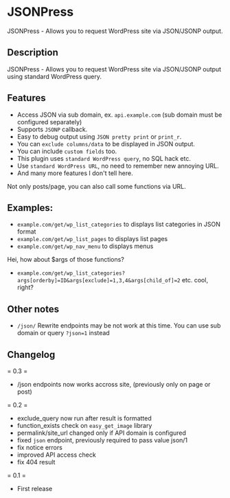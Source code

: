 JSONPress
=========

JSONPress - Allows you to request WordPress site via JSON/JSONP output.

## Description

JSONPress - Allows you to request WordPress site via JSON/JSONP output using standard WordPress query.

## Features

* Access JSON via sub domain, ex. `api.example.com` (sub domain must be configured separately)
* Supports `JSONP` callback.
* Easy to debug output using `JSON pretty print` or `print_r`.
* You can `exclude columns/data` to be displayed in JSON output.
* You can include `custom fields` too.
* This plugin uses `standard WordPress query`, no SQL hack etc.
* Use `standard WordPress URL`, no need to remember new annoying URL.
* And many more features I don't tell here.


Not only posts/page, you can also call some functions via URL.

## Examples:

* `example.com/get/wp_list_categories` to displays list categories in JSON format
* `example.com/get/wp_list_pages` to displays list pages
* `example.com/get/wp_nav_menu` to displays menus

Hei, how about $args of those functions? 
* `example.com/get/wp_list_categories?args[orderby]=ID&args[exclude]=1,3,4&args[child_of]=2` etc. cool, right?

## Other notes

* `/json/` Rewrite endpoints may be not work at this time. You can use sub domain or query `?json=1` instead

## Changelog

= 0.3 =
* /json endpoints now works accross site, (previously only on page or post)

= 0.2 =
* exclude_query now run after result is formatted
* function_exists check on `easy_get_image` library
* permalink/site_url changed only if API domain is configured
* fixed `json` endpoint, previously required to pass value json/1
* fix notice errors
* improved API access check
* fix 404 result


= 0.1 =
* First release
